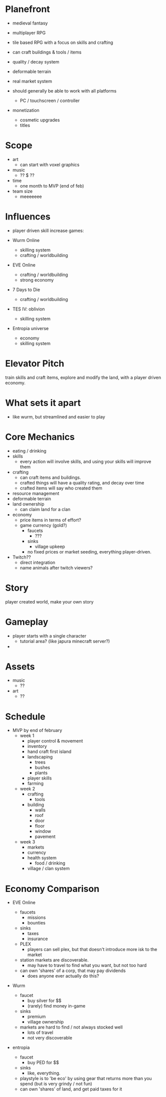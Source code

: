 # Planefront


- medieval fantasy
- multiplayer RPG

- tile based RPG with a focus on skills and crafting
- can craft buildings & tools / items
- quality / decay system
- deformable terrain
- real market system

- should generally be able to work with all platforms

  - PC / touchscreen / controller

- monetization
  - cosmetic upgrades
  - titles

# Scope

- art
  - can start with voxel graphics
- music
  - ?? $ ??
- time
  - one month to MVP (end of feb)
- team size
  - meeeeeee

# Influences

- player driven skill increase games:

- Wurm Online
  - skilling system
  - crafting / worldbuilding
- EVE Online
  - crafting / worldbuilding
  - strong economy
- 7 Days to Die
  - crafting / worldbuilding
- TES IV: oblivion
  - skilling system
- Entropia universe
  - economy
  - skilling system

# Elevator Pitch

train skills and craft items, explore and modify the land, with a player driven economy.

# What sets it apart

- like wurm, but streamlined and easier to play

# Core Mechanics

- eating / drinking
- skills
  - every action will involve skills, and using your skills will improve them
- crafting
  - can craft items and buildings.
  - crafted things will have a quality rating, and decay over time
  - crafted items will say who created them
- resource management
- deformable terrain
- land ownership
  - can claim land for a clan
- economy
  - price items in terms of effort?
  - game currency (gold?)
    - faucets
      - ???
    - sinks
      - village upkeep
    - no fixed prices or market seeding, everything player-driven.
- Twitch??
  - direct integration
  - name animals after twitch viewers?

# Story

player created world, make your own story

# Gameplay

- player starts with a single character
  - tutorial area? (like japura minecraft server?)
-

# Assets

- music
  - ??
- art
  - ??

# Schedule

- MVP by end of february
  - week 1
    - player control & movement
    - inventory
    - hand craft first island
    - landscaping
      - trees
      - bushes
      - plants
    - player skills
    - farming
  - week 2
    - crafting
      - tools
    - building
      - walls
      - roof
      - door
      - floor
      - window
      - pavement
  - week 3
    - markets
    - currency
    - health system
      - food / drinking
    - village / clan system

# Economy Comparison

- EVE Online
  - faucets
    - missions
    - bounties
  - sinks
    - taxes
    - insurance
  - PLEX
    - players can sell plex, but that doesn't introduce more isk to the market
  - station markets are discoverable.
    - may have to travel to find what you want, but not too hard
  - can own 'shares' of a corp, that may pay dividends
    - does anyone ever actually do this?
- Wurm

  - faucet
    - buy silver for $$
    - (rarely) find money in-game
  - sinks
    - premium
    - village ownership
  - markets are hard to find / not always stocked well
    - lots of travel
    - not very discoverable

- entropia
  - faucet
    - buy PED for $$
  - sinks
    - like, everything.
  - playstyle is to 'be eco' by using gear that returns more than you spend (but is very grindy / not fun)
  - can own 'shares' of land, and get paid taxes for it
